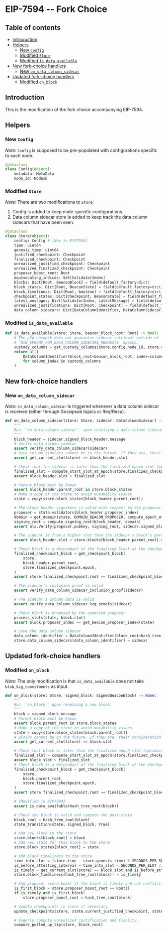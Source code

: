 # EIP-7594 -- Fork Choice

## Table of contents
<!-- TOC -->
<!-- START doctoc generated TOC please keep comment here to allow auto update -->
<!-- DON'T EDIT THIS SECTION, INSTEAD RE-RUN doctoc TO UPDATE -->

- [Introduction](#introduction)
- [Helpers](#helpers)
  - [New `Config`](#new-config)
  - [Modified `Store`](#modified-store)
  - [Modified `is_data_available`](#modified-is_data_available)
- [New fork-choice handlers](#new-fork-choice-handlers)
  - [New `on_data_column_sidecar`](#new-on_data_column_sidecar)
- [Updated fork-choice handlers](#updated-fork-choice-handlers)
  - [Modified `on_block`](#modified-on_block)

<!-- END doctoc generated TOC please keep comment here to allow auto update -->
<!-- /TOC -->

## Introduction

This is the modification of the fork choice accompanying EIP-7594.

## Helpers

### New `Config`

*Note*: `Config` is supposed to be pre-populated with configurations specific to each node.

```python
@dataclass
class Config(object):
    metadata: MetaData
    node_id: NodeID
```

### Modified `Store`

*Note*: There are two modifications to `Store`:
1. Config is added to keep node-specific configurations.
2. Data column sidecar store is added to keep track the data column sidecars that have been seen.

```python
@dataclass
class Store(object):
    config: Config # [New in EIP7594]
    time: uint64
    genesis_time: uint64
    justified_checkpoint: Checkpoint
    finalized_checkpoint: Checkpoint
    unrealized_justified_checkpoint: Checkpoint
    unrealized_finalized_checkpoint: Checkpoint
    proposer_boost_root: Root
    equivocating_indices: Set[ValidatorIndex]
    blocks: Dict[Root, BeaconBlock] = field(default_factory=dict)
    block_states: Dict[Root, BeaconState] = field(default_factory=dict)
    block_timeliness: Dict[Root, boolean] = field(default_factory=dict)
    checkpoint_states: Dict[Checkpoint, BeaconState] = field(default_factory=dict)
    latest_messages: Dict[ValidatorIndex, LatestMessage] = field(default_factory=dict)
    unrealized_justifications: Dict[Root, Checkpoint] = field(default_factory=dict)
    data_column_sidecars: Dict[DataColumnIdentifier, DataColumnSidecar] = field(default_factory=dict) # [New in EIP7594]
```

### Modified `is_data_available`

```python
def is_data_available(store: Store, beacon_block_root: Root) -> bool:
    # The p2p network does not guarantee sidecar retrieval outside of
    # `MIN_EPOCHS_FOR_DATA_COLUMN_SIDECARS_REQUESTS` epochs.
    custody_columns = get_custody_columns(store.config.node_id, store.config.metadata.custody_subnet_count)
    return all(
        DataColumnIdentifier(block_root=beacon_block_root, index=column_index) in store.data_column_sidecars
        for column_index in custody_columns
    )
```

## New fork-choice handlers

### New `on_data_column_sidecar`

*Note*: `on_data_column_sidecar` is triggered whenever a data column sidecar is received (either through Gossipsub topics or Req/Resp).

```python
def on_data_column_sidecar(store: Store, sidecar: DataColumnSidecar) -> None:
    """
    Run ``on_data_column_sidecar`` upon receiving a data column sidecar.
    """
    block_header = sidecar.signed_block_header.message
    # Verify data column sidecar
    assert verify_data_column_sidecar(sidecar)
    # Data column sidecars cannot be in the future. If they are, their consideration must be delayed until they are in the past.
    assert get_current_slot(store) >= block_header.slot

    # Check that the sidecar is later than the finalized epoch slot (optimization to reduce calls to get_ancestor)
    finalized_slot = compute_start_slot_at_epoch(store.finalized_checkpoint.epoch)
    assert block_header.slot > finalized_slot

    # Parent block must be known
    assert block_header.parent_root in store.block_states
    # Make a copy of the state to avoid mutability issues
    state = copy(store.block_states[block_header.parent_root])

    # The block header signature is valid with respect to the proposer pubkey
    proposer = state.validators[block_header.proposer_index]
    domain = get_domain(state, DOMAIN_BEACON_PROPOSER, compute_epoch_at_slot(block_header.slot))
    signing_root = compute_signing_root(block_header, domain)
    assert bls.Verify(proposer.pubkey, signing_root, sidecar.signed_block_header.signature)

    # The sidecar is from a higher slot than the sidecar's block's parent
    assert block_header.slot > store.blocks[block_header.parent_root].slot

    # Check block is a descendant of the finalized block at the checkpoint finalized slot
    finalized_checkpoint_block = get_checkpoint_block(
        store,
        block_header.parent_root,
        store.finalized_checkpoint.epoch,
    )
    assert store.finalized_checkpoint.root == finalized_checkpoint_block

    # The sidecar's inclusion proof is valid
    assert verify_data_column_sidecar_inclusion_proof(sidecar)

    # The sidecar's column data is valid
    assert verify_data_column_sidecar_kzg_proofs(sidecar)

    # Check block is proposed by the expected proposer
    process_slots(state, block.slot)
    assert block.proposer_index == get_beacon_proposer_index(state)

    # Save the data column sidecar
    data_column_identifier = DataColumnIdentifier(block_root=hash_tree_root(block_header), index=sidecar.index)
    store.data_column_sidecars[data_column_identifier] = sidecar
```

## Updated fork-choice handlers

### Modified `on_block`

*Note*: The only modification is that `is_data_available` does not take `blob_kzg_commitments` as input.

```python
def on_block(store: Store, signed_block: SignedBeaconBlock) -> None:
    """
    Run ``on_block`` upon receiving a new block.
    """
    block = signed_block.message
    # Parent block must be known
    assert block.parent_root in store.block_states
    # Make a copy of the state to avoid mutability issues
    state = copy(store.block_states[block.parent_root])
    # Blocks cannot be in the future. If they are, their consideration must be delayed until they are in the past.
    assert get_current_slot(store) >= block.slot

    # Check that block is later than the finalized epoch slot (optimization to reduce calls to get_ancestor)
    finalized_slot = compute_start_slot_at_epoch(store.finalized_checkpoint.epoch)
    assert block.slot > finalized_slot
    # Check block is a descendant of the finalized block at the checkpoint finalized slot
    finalized_checkpoint_block = get_checkpoint_block(
        store,
        block.parent_root,
        store.finalized_checkpoint.epoch,
    )
    assert store.finalized_checkpoint.root == finalized_checkpoint_block

    # [Modified in EIP7594]
    assert is_data_available(hash_tree_root(block))

    # Check the block is valid and compute the post-state
    block_root = hash_tree_root(block)
    state_transition(state, signed_block, True)

    # Add new block to the store
    store.blocks[block_root] = block
    # Add new state for this block to the store
    store.block_states[block_root] = state

    # Add block timeliness to the store
    time_into_slot = (store.time - store.genesis_time) % SECONDS_PER_SLOT
    is_before_attesting_interval = time_into_slot < SECONDS_PER_SLOT // INTERVALS_PER_SLOT
    is_timely = get_current_slot(store) == block.slot and is_before_attesting_interval
    store.block_timeliness[hash_tree_root(block)] = is_timely

    # Add proposer score boost if the block is timely and not conflicting with an existing block
    is_first_block = store.proposer_boost_root == Root()
    if is_timely and is_first_block:
        store.proposer_boost_root = hash_tree_root(block)

    # Update checkpoints in store if necessary
    update_checkpoints(store, state.current_justified_checkpoint, state.finalized_checkpoint)

    # Eagerly compute unrealized justification and finality.
    compute_pulled_up_tip(store, block_root)
```
